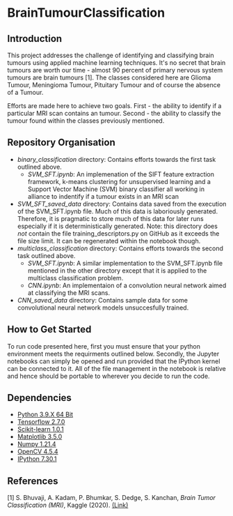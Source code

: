 # BrainTumourClassification

## Introduction

This project addresses the challenge of identifying and classifying brain tumours using applied machine learning techniques. It's no secret that brain tumours are worth our time - almost 90 percent of primary nervous system tumours are brain tumours [1]. The classes considered here are Glioma Tumour, Meningioma Tumour, Pituitary Tumour and of course the absence of a Tumour.

Efforts are made here to achieve two goals. First - the ability to identify if a particular MRI scan contains an tumour. Second - the ability to classify the tumour found within the classes previously mentioned.

## Repository Organisation

- *binary_classification* directory: Contains efforts towards the first task outlined above.
  - *SVM_SFT.ipynb*: An implemenation of the SIFT feature extraction framework, k-means clustering for unsupervised learning and a Support Vector Machine (SVM) binary classifier all working in alliance to indentify if a tumour exists in an MRI scan
- *SVM_SFT_saved_data* directory: Contains data saved from the execution of the SVM_SFT.ipynb file. Much of this data is laboriously generated. Therefore, it is pragmatic to store much of this data for later runs especially if it is deterministically generated. Note: this directory does *not* contain the file training_descriptors.py on GitHub as it exceeds the file size limit. It can be regenerated within the notebook though.
- *multiclass_classification* directory: Contains efforts towards the second task outlined above.
  - *SVM_SFT.ipynb*: A similar implementation to the SVM_SFT.ipynb file mentioned in the other directory except that it is applied to the multiclass classification problem.
  - *CNN.ipynb*: An implementaion of a convolution neural network aimed at classifying the MRI scans.
- *CNN_saved_data* directory: Contains sample data for some convolutional neural network models unsuccesfully trained.

## How to Get Started

To run code presented here, first you must ensure that your python environment meets the requirments outlined below. Secondly, the Jupyter notebooks can simply be opened and run provided that the IPython kernel can be connected to it. All of the file management in the notebook is relative and hence should be portable to wherever you decide to run the code.

## Dependencies

- [Python 3.9.X 64 Bit](https://www.python.org/downloads/release/python-399/)
- [Tensorflow 2.7.0](https://www.tensorflow.org/install)
- [Scikit-learn 1.0.1](https://scikit-learn.org/stable/)
- [Matplotlib 3.5.0](https://matplotlib.org/)
- [Numpy 1.21.4](https://numpy.org/)
- [OpenCV 4.5.4](https://opencv.org/)
- [IPython 7.30.1](https://ipython.org/)

## References

[1] S. Bhuvaji, A. Kadam, P. Bhumkar, S. Dedge, S. Kanchan, *Brain Tumor Classification (MRI)*, Kaggle (2020). [(Link)](https://www.kaggle.com/sartajbhuvaji/brain-tumor-classification-mri/metadata)